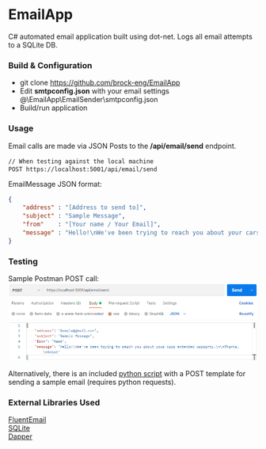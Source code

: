 # EmailApp

C# automated email application built using dot-net.  Logs all email attempts to a SQLite DB.

### Build & Configuration
- git clone https://github.com/brock-eng/EmailApp  
- Edit <strong>smtpconfig.json</strong> with your email settings @\EmailApp\EmailSender\smtpconfig.json
- Build/run application

### Usage
Email calls are made via JSON Posts to the <strong>/api/email/send</strong> endpoint.
```
// When testing against the local machine
POST https://localhost:5001/api/email/send
```

EmailMessage JSON format:
```json
{
    "address" : "[Address to send to]",
    "subject" : "Sample Message",
    "from"    : "[Your name / Your Email]",
    "message" : "Hello!\nWe've been trying to reach you about your cars extended warranty.\n\nThanks,\nRobot",
}
```


### Testing
Sample Postman POST call:
<img src="https://github.com/brock-eng/EmailApp/blob/main/img/postman_preview.png">

Alternatively, there is an included <a href="https://github.com/brock-eng/EmailApp/blob/main/restcall.py">python script</a> with a POST template for sending a sample email (requires python requests).
  


### External Libraries Used
<a href="https://github.com/lukencode/FluentEmail">FluentEmail</a><br>
<a href="https://www.sqlite.org/index.html">SQLite</a><br>
<a href="https://github.com/DapperLib/Dapper">Dapper</a>

